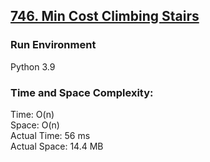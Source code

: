 ## [746. Min Cost Climbing Stairs](https://leetcode.com/problems/min-cost-climbing-stairs/)

### Run Environment
Python 3.9

### Time and Space Complexity:
Time: O(n)  
Space: O(n)  
Actual Time: 56 ms  
Actual Space: 14.4 MB
